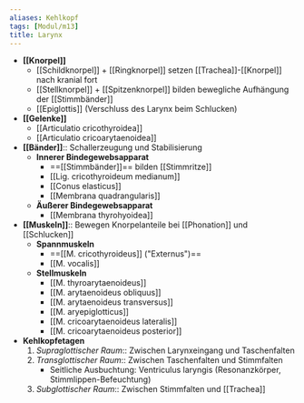 ```yaml
---
aliases: Kehlkopf
tags: [Modul/m13]
title: Larynx
---
```

- **[[Knorpel]]**
	- [[Schildknorpel]] + [[Ringknorpel]] setzen [[Trachea]]-[[Knorpel]] nach kranial fort
	- [[Stellknorpel]] + [[Spitzenknorpel]] bilden bewegliche Aufhängung der [[Stimmbänder]]
	- [[Epiglottis]] (Verschluss des Larynx beim Schlucken)
- **[[Gelenke]]**
	- [[Articulatio cricothyroidea]]
	- [[Articulatio cricoarytaenoidea]]
- **[[Bänder]]**:: Schallerzeugung und Stabilisierung
	- **Innerer Bindegewebsapparat**
		- ==[[Stimmbänder]]== bilden [[Stimmritze]]
		- [[Lig. cricothyroideum medianum]]
		- [[Conus elasticus]]
		- [[Membrana quadrangularis]]
	- **Äußerer Bindegewebsapparat**
		- [[Membrana thyrohyoidea]]
- **[[Muskeln]]**:: Bewegen Knorpelanteile bei [[Phonation]] und [[Schlucken]]
	- **Spannmuskeln**
		- ==[[M. cricothyroideus]] ("Externus")==
		- [[M. vocalis]]
	- **Stellmuskeln**
		- [[M. thyroarytaenoideus]]
		- [[M. arytaenoideus obliquus]]
		- [[M. arytaenoideus transversus]]
		- [[M. aryepiglotticus]]
		- [[M. cricoarytaenoideus lateralis]]
		- [[M. cricoarytaenoideus posterior]]
- **Kehlkopfetagen**
	1. *Supraglottischer Raum*:: Zwischen Larynxeingang und Taschenfalten
	2. *Transglottischer Raum*:: Zwischen Taschenfalten und Stimmfalten
		- Seitliche Ausbuchtung: Ventriculus laryngis (Resonanzkörper, Stimmlippen-Befeuchtung)
	1. *Subglottischer Raum*:: Zwischen Stimmfalten und [[Trachea]]